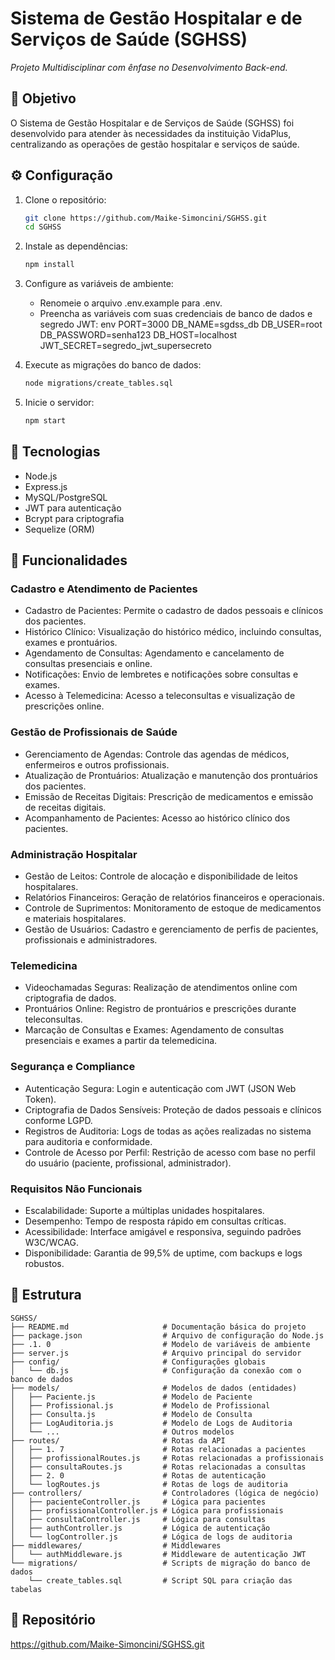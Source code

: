 
# Sistema de Gestão Hospitalar e de Serviços de Saúde (SGHSS)
*Projeto Multidisciplinar com ênfase no Desenvolvimento Back-end.*

## 🎯 Objetivo
O Sistema de Gestão Hospitalar e de Serviços de Saúde (SGHSS) foi desenvolvido para atender às necessidades da instituição VidaPlus, centralizando as operações de gestão hospitalar e serviços de saúde.

## ⚙️ Configuração 
1. Clone o repositório:
   ```bash
   git clone https://github.com/Maike-Simoncini/SGHSS.git 
   cd SGHSS
   ```

2. Instale as dependências:
   ```bash
   npm install
   ```

3. Configure as variáveis de ambiente:
   - Renomeie o arquivo .env.example para .env.
   - Preencha as variáveis com suas credenciais de banco de dados e segredo JWT:
     env
     PORT=3000
     DB_NAME=sgdss_db
     DB_USER=root
     DB_PASSWORD=senha123
     DB_HOST=localhost
     JWT_SECRET=segredo_jwt_supersecreto
     
4. Execute as migrações do banco de dados:
   ```bash
   node migrations/create_tables.sql
   ```

5. Inicie o servidor:
   ```bash
   npm start
   ```

## 🚀 Tecnologias 
- Node.js
- Express.js
- MySQL/PostgreSQL
- JWT para autenticação
- Bcrypt para criptografia
- Sequelize (ORM)

## 🔧 Funcionalidades 
### Cadastro e Atendimento de Pacientes
   - Cadastro de Pacientes: Permite o cadastro de dados pessoais e clínicos dos pacientes.
   - Histórico Clínico: Visualização do histórico médico, incluindo consultas, exames e prontuários.
   - Agendamento de Consultas: Agendamento e cancelamento de consultas presenciais e online.
   - Notificações: Envio de lembretes e notificações sobre consultas e exames.
   - Acesso à Telemedicina: Acesso a teleconsultas e visualização de prescrições online.

### Gestão de Profissionais de Saúde
   - Gerenciamento de Agendas: Controle das agendas de médicos, enfermeiros e outros profissionais.
   - Atualização de Prontuários: Atualização e manutenção dos prontuários dos pacientes.
   - Emissão de Receitas Digitais: Prescrição de medicamentos e emissão de receitas digitais.
   - Acompanhamento de Pacientes: Acesso ao histórico clínico dos pacientes.

### Administração Hospitalar
   - Gestão de Leitos: Controle de alocação e disponibilidade de leitos hospitalares.
   - Relatórios Financeiros: Geração de relatórios financeiros e operacionais.
   - Controle de Suprimentos: Monitoramento de estoque de medicamentos e materiais hospitalares.
   - Gestão de Usuários: Cadastro e gerenciamento de perfis de pacientes, profissionais e administradores.

### Telemedicina
   - Videochamadas Seguras: Realização de atendimentos online com criptografia de dados.
   - Prontuários Online: Registro de prontuários e prescrições durante teleconsultas.
   - Marcação de Consultas e Exames: Agendamento de consultas presenciais e exames a partir da telemedicina.

### Segurança e Compliance
   - Autenticação Segura: Login e autenticação com JWT (JSON Web Token).
   - Criptografia de Dados Sensíveis: Proteção de dados pessoais e clínicos conforme LGPD.
   - Registros de Auditoria: Logs de todas as ações realizadas no sistema para auditoria e conformidade.
   - Controle de Acesso por Perfil: Restrição de acesso com base no perfil do usuário (paciente, profissional, administrador).

### Requisitos Não Funcionais
   - Escalabilidade: Suporte a múltiplas unidades hospitalares.
   - Desempenho: Tempo de resposta rápido em consultas críticas.
   - Acessibilidade: Interface amigável e responsiva, seguindo padrões W3C/WCAG.
   - Disponibilidade: Garantia de 99,5% de uptime, com backups e logs robustos.

## 📂 Estrutura
```
SGHSS/
├── README.md                     # Documentação básica do projeto
├── package.json                  # Arquivo de configuração do Node.js
├── .1. 0                         # Modelo de variáveis de ambiente
├── server.js                     # Arquivo principal do servidor
├── config/                       # Configurações globais
│   └── db.js                     # Configuração da conexão com o banco de dados
├── models/                       # Modelos de dados (entidades)
│   ├── Paciente.js               # Modelo de Paciente
│   ├── Profissional.js           # Modelo de Profissional
│   ├── Consulta.js               # Modelo de Consulta
│   ├── LogAuditoria.js           # Modelo de Logs de Auditoria
│   └── ...                       # Outros modelos
├── routes/                       # Rotas da API
│   ├── 1. 7                      # Rotas relacionadas a pacientes
│   ├── profissionalRoutes.js     # Rotas relacionadas a profissionais
│   ├── consultaRoutes.js         # Rotas relacionadas a consultas
│   ├── 2. 0                      # Rotas de autenticação
│   └── logRoutes.js              # Rotas de logs de auditoria
├── controllers/                  # Controladores (lógica de negócio)
│   ├── pacienteController.js     # Lógica para pacientes
│   ├── profissionalController.js # Lógica para profissionais
│   ├── consultaController.js     # Lógica para consultas
│   ├── authController.js         # Lógica de autenticação
│   └── logController.js          # Lógica de logs de auditoria
├── middlewares/                  # Middlewares
│   └── authMiddleware.js         # Middleware de autenticação JWT
└── migrations/                   # Scripts de migração do banco de dados
    └── create_tables.sql         # Script SQL para criação das tabelas
```

## 🔗 Repositório 
https://github.com/Maike-Simoncini/SGHSS.git
